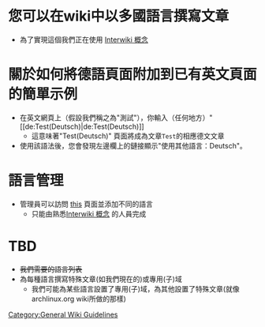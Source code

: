 # 您可以在wiki中以多國語言撰寫文章

  - 為了實現這個我們正在使用 [Interwiki
    概念](https://www.mediawiki.org/wiki/Manual:Interwiki)

# 關於如何將德語頁面附加到已有英文頁面的簡單示例

  - 在英文網頁上（假設我們稱之為"測試"），你輸入（任何地方）"
        [[de:Test(Deutsch)|de:Test(Deutsch)]]
      - 這意味著"Test(Deutsch)" 頁面將成為文章`Test`的相應德文文章
  - 使用該語法後，您會發現左邊欄上的鏈接顯示"使用其他語言：Deutsch"。

# 語言管理

  - 管理員可以訪問 [this](Special:Interwiki "wikilink") 頁面並添加不同的語言
      - 只能由熟悉[Interwiki
        概念](https://www.mediawiki.org/wiki/Manual:Interwiki) 的人員完成

# TBD

  - <s>我們需要的語言列表</s>
  - 為每種語言撰寫特殊文章(如我們現在的)或專用(子)域
      - 我們可能為某些語言設置了專用(子)域，為其他設置了特殊文章(就像archlinux.org wiki所做的那樣)

[Category:General Wiki
Guidelines](Category:General_Wiki_Guidelines "wikilink")